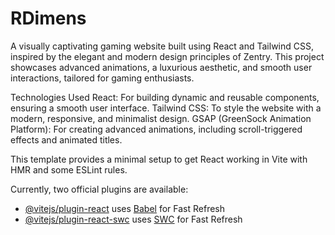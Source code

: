 # RDimens

A visually captivating gaming website built using React and Tailwind CSS, inspired by the elegant and modern design principles of Zentry. This project showcases advanced animations, a luxurious aesthetic, and smooth user interactions, tailored for gaming enthusiasts.

Technologies Used
React: For building dynamic and reusable components, ensuring a smooth user interface.
Tailwind CSS: To style the website with a modern, responsive, and minimalist design.
GSAP (GreenSock Animation Platform): For creating advanced animations, including scroll-triggered effects and animated titles.

This template provides a minimal setup to get React working in Vite with HMR and some ESLint rules.

Currently, two official plugins are available:

- [@vitejs/plugin-react](https://github.com/vitejs/vite-plugin-react/blob/main/packages/plugin-react/README.md) uses [Babel](https://babeljs.io/) for Fast Refresh
- [@vitejs/plugin-react-swc](https://github.com/vitejs/vite-plugin-react-swc) uses [SWC](https://swc.rs/) for Fast Refresh
